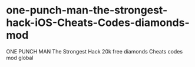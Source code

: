 # one-punch-man-the-strongest-hack-iOS-Cheats-Codes-diamonds-mod
ONE PUNCH MAN The Strongest Hack 20k free diamonds Cheats codes mod global
